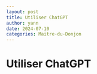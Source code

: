 ```yaml
---
layout: post
title: Utiliser ChatGPT
author: yann
date: 2024-07-10
categories: Maitre-du-Donjon
---
```


# Utiliser ChatGPT
